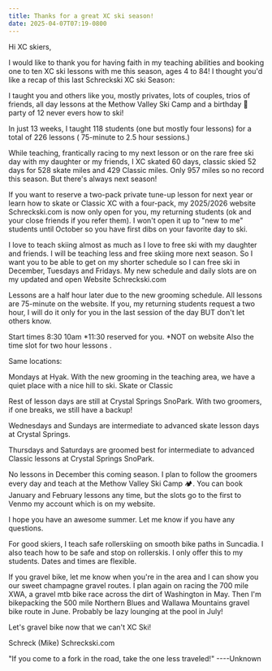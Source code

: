 ```yaml
---
title: Thanks for a great XC ski season!
date: 2025-04-07T07:19-0800
---
```

Hi XC skiers, 

I would like to thank you for having faith in my teaching abilities and booking one to ten XC ski lessons with me this season, ages 4 to 84! I thought you'd like a recap of this last Schreckski XC ski Season:

I taught you and others like you, mostly privates, lots of couples, trios of friends, all day lessons at the Methow Valley Ski Camp and a birthday 🎂 party of 12 never evers how to ski! 

In just 13 weeks, I taught 118 students (one but mostly four lessons) for a total of 226 lessons ( 75-minute to 2.5 hour sessions.)

While teaching, frantically racing to my next lesson or on the rare free ski day with my daughter or my friends,  I XC skated 60 days, classic skied 52 days for 528 skate miles and 429 Classic miles. Only 957 miles so no record this season.  But there's always next season! 

If you want to reserve a two-pack private tune-up lesson for next year or learn how to skate or Classic XC with a four-pack, my 2025/2026 website Schreckski.com is now only open for you, my returning students (ok and your close friends if you refer them).  I won't open it up to "new to me" students until October so you have first dibs on your favorite day to ski.

I love to teach skiing almost as much as I love to free ski with my daughter and friends.  I will be teaching less and free skiing more next season. So I want you to be able to get on my shorter schedule so I can free ski in December,  Tuesdays and Fridays.  My new schedule and daily slots are on my updated and open Website Schreckski.com 

Lessons are a half hour later due to the new grooming schedule.  All lessons are 75-minute on the website. If you, my returning students request a two hour, I will do it only for you in the last session of the day BUT don't let others know. 

Start times
8:30
10am 
*11:30 reserved for you. *NOT on website Also the time slot for two hour lessons .

Same locations:

Mondays at Hyak. With the new grooming in the teaching area, we have a quiet place with a nice hill to ski. Skate or Classic 

Rest of lesson days are still at Crystal Springs SnoPark.  With two groomers, if one breaks, we still have a backup!

Wednesdays and Sundays are intermediate to advanced skate lesson days at Crystal Springs. 

Thursdays and Saturdays are groomed best for intermediate to advanced Classic lessons at Crystal Springs SnoPark. 

No lessons in December this coming season.  I plan to follow the groomers every day and teach at the Methow Valley Ski Camp 🏕.  You can book January and February lessons any time, but the slots go to the first to Venmo my account which is on my website.  

I hope you have an awesome summer.  Let me know if you have any questions. 

For good skiers, I teach safe rollerskiing on smooth bike paths in Suncadia.  I also teach how to be safe and stop on rollerskis. I only offer this to my students.  Dates and times are flexible. 

If you gravel bike, let me know when you're in the area and I can show you our sweet champagne gravel routes. I plan again on racing the 700 mile XWA, a gravel mtb bike race across the dirt of Washington in May. Then I'm bikepacking the 500 mile Northern Blues and Wallawa Mountains gravel bike route in June. Probably be lazy lounging at the pool in July!

Let's gravel bike now that we can't XC Ski!

Schreck (Mike)
Schreckski.com

"If you come to a fork in the road, take the one less traveled!"
                     ----Unknown
